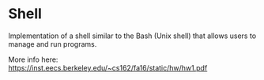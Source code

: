 # Shell

Implementation of a shell similar to the Bash (Unix shell) that allows users to manage and run programs. 

More info here: https://inst.eecs.berkeley.edu/~cs162/fa16/static/hw/hw1.pdf

